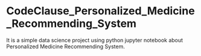 # CodeClause_Personalized_Medicine_Recommending_System
It is a simple data science project using python jupyter notebook about Personalized Medicine Recommending System.
